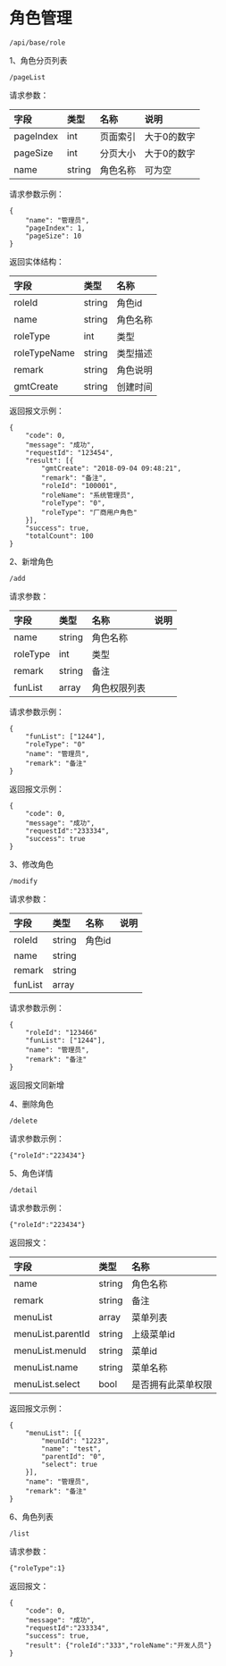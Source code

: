 # 角色管理

```
/api/base/role
```

1、角色分页列表

```
/pageList
```

请求参数：

| 字段 | 类型 | 名称 | 说明 |
| :--- | :--- | :--- | :--- |
| pageIndex | int | 页面索引 | 大于0的数字 |
| pageSize | int | 分页大小 | 大于0的数字 |
| name | string | 角色名称 | 可为空 |

请求参数示例：

```
{
    "name": "管理员",
    "pageIndex": 1,
    "pageSize": 10
}
```

返回实体结构：

| 字段 | 类型 | 名称 |
| :--- | :--- | :--- |
| roleId | string | 角色id |
| name | string | 角色名称 |
| roleType | int | 类型 |
| roleTypeName | string | 类型描述 |
| remark | string | 角色说明 |
| gmtCreate | string | 创建时间 |

返回报文示例：

```
{
    "code": 0,
    "message": "成功",
    "requestId": "123454",
    "result": [{
        "gmtCreate": "2018-09-04 09:48:21",
        "remark": "备注",
        "roleId": "100001",
        "roleName": "系统管理员",
        "roleType": "0",
        "roleType": "厂商用户角色"
    }],
    "success": true,
    "totalCount": 100
}
```

2、新增角色

```
/add
```

请求参数：

| 字段 | 类型 | 名称 | 说明 |
| :--- | :--- | :--- | :--- |
| name | string | 角色名称 |  |
| roleType | int | 类型 |  |
| remark | string | 备注 |  |
| funList | array | 角色权限列表 |  |

请求参数示例：

```
{
    "funList": ["1244"],
    "roleType": "0"
    "name": "管理员",
    "remark": "备注"
}
```

返回报文示例：

```
{
    "code": 0,
    "message": "成功",
    "requestId":"233334",
    "success": true
}
```

3、修改角色

```
/modify
```

请求参数：

| 字段 | 类型 | 名称 | 说明 |
| :--- | :--- | :--- | :--- |
| roleId | string | 角色id |  |
| name | string |  |  |
| remark | string |  |  |
| funList | array |  |  |

请求参数示例：

```
{
    "roleId": "123466"
    "funList": ["1244"],
    "name": "管理员",
    "remark": "备注"
}
```

返回报文同新增

4、删除角色

```
/delete
```

请求参数示例：

```
{"roleId":"223434"}
```

5、角色详情

```
/detail
```

请求参数示例：

```
{"roleId":"223434"}
```

返回报文：

| 字段 | 类型 | 名称 |
| :--- | :--- | :--- |
| name | string | 角色名称 |
| remark | string | 备注 |
| menuList | array | 菜单列表 |
| menuList.parentId | string | 上级菜单id |
| menuList.menuId | string | 菜单id |
| menuList.name | string | 菜单名称 |
| menuList.select | bool | 是否拥有此菜单权限 |

返回报文示例：

```
{
    "menuList": [{
        "meunId": "1223",
        "name": "test",
        "parentId": "0",
        "select": true
    }],
    "name": "管理员",
    "remark": "备注"
}
```

6、角色列表

```
/list
```

请求参数：

```
{"roleType":1}
```

返回报文：

```
{
    "code": 0,
    "message": "成功",
    "requestId":"233334",
    "success": true,
    "result": {"roleId":"333","roleName":"开发人员"}
}
```



